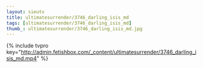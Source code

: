 ```yaml
--- 
layout: sieutv
title: ultimatesurrender/3746_darling_isis_md
tags: [ultimatesurrender/3746_darling_isis_md]
thumb_: ultimatesurrender/3746_darling_isis_md.jpg
---
```

{% include tvpro key="http://admin.fetishbox.com/_content/ultimatesurrender/3746_darling_isis_md.mp4" %} 
